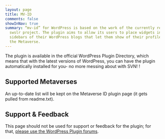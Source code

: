 ```yaml
---
layout: page
title: MV-ID
comments: false
showInNav: true
summary: “mv-id” for WordPress is based on the work of the currently retired
  swslr project. The plugin aims to allow its users to place widgets into the
  sidebars of their WordPress blogs that let them show of their profiles around
  the Metaverse.
---
```


The plugin is available in the official WordPress Plugin Directory, which means
  that with the latest versions of WordPress, you can have the plugin
  automatically installed for you- no more messing about with SVN!
  !

## Supported Metaverses

An up-to-date list will be kept on the Metaverse ID plugin page
  (it gets pulled from readme.txt).

## Support & Feedback

This page should not be used for support or feedback for the plugin; for that,
  [please use the WordPress Plugin forums](
    http://wordpress.org/tags/metaverse-id?forum_id=10
  ).
